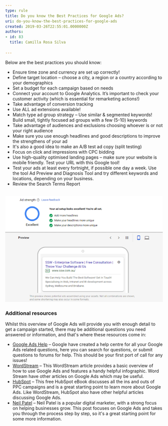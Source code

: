 ```yaml
---
type: rule
title: Do you know the Best Practices for Google Ads?
uri: do-you-know-the-best-practices-for-google-ads
created: 2019-03-26T22:55:01.0000000Z
authors:
- id: 83
  title: Camilla Rosa Silva

---
```


Below are the best practices you should know:

- ​​Ensure time zone and currency are set up correctly!
- Define target location – choose a city, a region or a country according to your demographics
- Set a budget for each campaign based on needs
- Connect your account to Google Analytics. It’s important to check your customer activity (which is essential for remarketing actions!)
- Take advantage of conversion tracking
- Use ALL ad extensions available!
- Match type ad group strategy – Use similar & segmented keywords! Build small, tightly focused ad groups with a few (5-10) keywords
- Take advantage of audiences and exclusions choosing whoever is or not your right audience
- Make sure you use enough headlines and good descriptions to improve the strengthens of your ad
- It's also a good idea to make an A/B test ad copy (split testing)
- Focus on click and impressions with CPC bidding
- Use high-quality optimised landing pages – make sure your website is mobile friendly. Test your URL with this Google tool!
- Test your ads at least every fortnight, if possible one day a week. Use the tool Ad Preview and Diagnosis Tool and try different keywords and locations, depending on your business.
- Review the Search Terms Report​

 ​
![ Always check your Ad strength](ad-strength.png)

### Additional resources

Whilst this overview of Google Ads will provide you with enough detail to get a campaign started, there may be additional questions you need answered or information, and that's where these resources come in:

- [Google Ads Help](https://support.google.com/google-ads/?hl=en#topic=7456157) – Google have created a help centre for all your Google Ads related questions, here you can search for questions, or submit questions to forums for help. This should be your first port of call for any issues!
- [WordStream](https://www.wordstream.com/how-to-use-google-adwords) – This WordStream article provides a basic overview of how to use Google Ads and features a handy helpful infographic. Word Stream have other articles on Google Ads which may be useful.
- [HubSpot](https://blog.hubspot.com/marketing/google-adwords-ppc) – This free HubSpot eBook discusses all the ins and outs of PPC campaigns and is a great starting point to learn more about Google Ads. Like WordStream, HubSpot also have other helpful articles discussing Google Ads.
- [Neil Patel](https://neilpatel.com/what-is-google-adwords/) – Neil Patel is a popular digital marketer, with a strong focus on helping businesses grow. This post focuses on Google Ads and takes you through the process step by step, so it's a great starting point for some more information.
